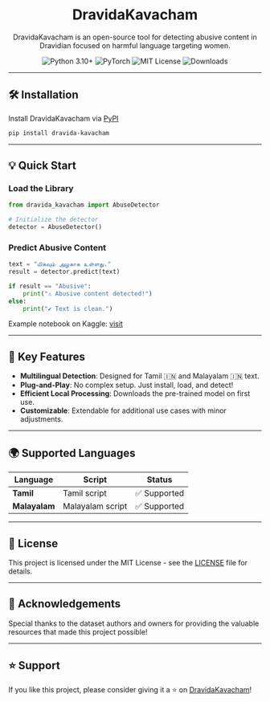 <div align="center">
    <h1>
    DravidaKavacham
    </h1>
    <p>
        DravidaKavacham  is an open-source tool for detecting abusive content in Dravidian focused on harmful language targeting women.</p>
</div>

<div align="center">
  <img src="https://img.shields.io/badge/Python-3.10%2B-blue?logo=python&logoColor=white" alt="Python 3.10+" />
  <img src="https://img.shields.io/badge/PyTorch-2.2.0%2B-red?logo=pytorch&logoColor=white" alt="PyTorch" />
  <img src="https://img.shields.io/github/license/Luxshan2000/dravida-kavacham" alt="MIT License" />
<img src="https://img.shields.io/pypi/dm/dravida-kavacham" alt="Downloads" />
</div>

---

## 🛠️ Installation  

Install DravidaKavacham via [PyPI](https://pypi.org/project/dravida-kavacham)
```bash
pip install dravida-kavacham
```  

---

## 💡 Quick Start  

### Load the Library  
```python
from dravida_kavacham import AbuseDetector

# Initialize the detector
detector = AbuseDetector()
```

### Predict Abusive Content  
```python
text = "மிகவும் அழகாக உள்ளது."
result = detector.predict(text)

if result == "Abusive":
    print("⚠️ Abusive content detected!")
else:
    print("✔️ Text is clean.")
```  

Example notebook on Kaggle: [visit](https://www.kaggle.com/code/luxluxshan/dravida-kavacham)

---

## 🚀 Key Features  
- **Multilingual Detection**: Designed for Tamil 🇮🇳 and Malayalam 🇮🇳 text.  
- **Plug-and-Play**: No complex setup. Just install, load, and detect!  
- **Efficient Local Processing**: Downloads the pre-trained model on first use.  
- **Customizable**: Extendable for additional use cases with minor adjustments.  

---

## 🌍 Supported Languages  

| Language     | Script          | Status       |  
|--------------|-----------------|--------------|  
| **Tamil**    | Tamil script    | ✅ Supported |  
| **Malayalam**| Malayalam script| ✅ Supported |  

---

## 📄 License  
This project is licensed under the MIT License - see the [LICENSE](LICENSE) file for details.  

---

## 🙌 Acknowledgements  

Special thanks to the dataset authors and owners for providing the valuable resources that made this project possible!

---

## ⭐ Support  

If you like this project, please consider giving it a ⭐ on [DravidaKavacham](https://github.com/Luxshan2000/dravida-kavacham)!
